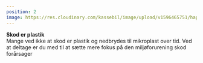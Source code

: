 ```yaml
---
position: 2
image: https://res.cloudinary.com/kassebil/image/upload/v1596465751/happy-helper2.svg
---
```

<strong> Skod er plastik </strong><br> 
Mange ved ikke at skod er plastik og nedbrydes til mikroplast over tid. 
Ved at deltage er du med til at sætte mere fokus på den miljøforurening skod forårsager